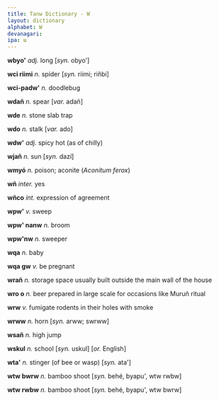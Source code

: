 ```yaml
---
title: Tanw Dictionary - W
layout: dictionary
alphabet: W
devanagari: 
ipa: ɯ
---
```


__wbyo'__	_adj._	long	[_syn._	obyo']


__wci riimi__	_n._	spider	[_syn._	riimi; riñbi]


__wci-padw'__	_n._	doodlebug		


__wdañ__	_n._	spear	[_var._	adañ]


__wde__	_n._	stone slab trap		


__wdo__	_n._	stalk	[_var._	ado]


__wdw'__	_adj._	spicy hot (as of chilly)		


__wjañ__	_n._	sun	[_syn._	dazí]


__wmyó__	_n._	poison; aconite (_Aconitum ferox_)		


__wñ__	_inter._	yes		


__wñco__	_int._	expression of agreement		


__wpw'__	_v._	sweep		


__wpw' nanw__	_n._	broom		


__wpw'nw__	_n._	sweeper		


__wqa__	_n._	baby		


__wqa gw__	_v._	be pregnant		


__wrañ__	_n._	storage space usually built outside the main wall of the house				


__wro o__	_n._	beer prepared in large scale for occasions like Muruñ ritual				


__wrw__	_v._	fumigate rodents in their holes with smoke				


__wrww__	_n._	horn	[_syn._	arww; swrww]


__wsañ__	_n._	high jump				


__wskul__	_n._	school	[_syn._	uskul]	[_or._	English]


__wta'__	_n._	stinger (of bee or wasp)	[_syn._	ata']


__wtw bwrw__	_n._	bamboo shoot	[_syn._	behé, byapu', wtw rwbw]


__wtw rwbw__	_n._	bamboo shoot	[_syn._	behé, byapu', wtw bwrw]


